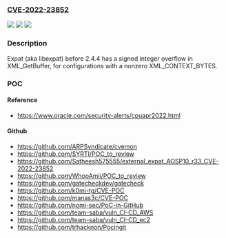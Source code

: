 ### [CVE-2022-23852](https://cve.mitre.org/cgi-bin/cvename.cgi?name=CVE-2022-23852)
![](https://img.shields.io/static/v1?label=Product&message=n%2Fa&color=blue)
![](https://img.shields.io/static/v1?label=Version&message=n%2Fa&color=blue)
![](https://img.shields.io/static/v1?label=Vulnerability&message=n%2Fa&color=brighgreen)

### Description

Expat (aka libexpat) before 2.4.4 has a signed integer overflow in XML_GetBuffer, for configurations with a nonzero XML_CONTEXT_BYTES.

### POC

#### Reference
- https://www.oracle.com/security-alerts/cpuapr2022.html

#### Github
- https://github.com/ARPSyndicate/cvemon
- https://github.com/SYRTI/POC_to_review
- https://github.com/Satheesh575555/external_expat_AOSP10_r33_CVE-2022-23852
- https://github.com/WhooAmii/POC_to_review
- https://github.com/gatecheckdev/gatecheck
- https://github.com/k0mi-tg/CVE-POC
- https://github.com/manas3c/CVE-POC
- https://github.com/nomi-sec/PoC-in-GitHub
- https://github.com/team-saba/vuln_CI-CD_AWS
- https://github.com/team-saba/vuln_CI-CD_ec2
- https://github.com/trhacknon/Pocingit

